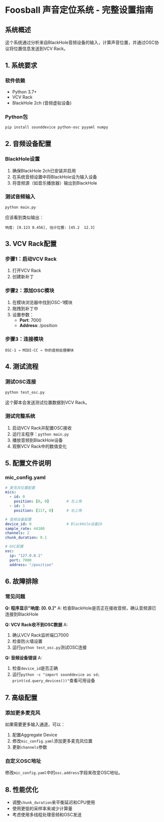 # Foosball 声音定位系统 - 完整设置指南

## 系统概述

这个系统通过分析来自BlackHole音频设备的输入，计算声音位置，并通过OSC协议将位置信息发送到VCV Rack。

## 1. 系统要求

### 软件依赖
- Python 3.7+
- VCV Rack
- BlackHole 2ch (音频虚拟设备)

### Python包
```bash
pip install sounddevice python-osc pyyaml numpy
```

## 2. 音频设备配置

### BlackHole设置
1. 确保BlackHole 2ch已安装并启用
2. 在系统音频设置中将BlackHole设为输入设备
3. 将音频源（如音乐播放器）输出到BlackHole

### 测试音频输入
```bash
python main.py
```
应该看到类似输出：
```
响度: [0.123 0.456], 估计位置: [45.2  12.3]
```

## 3. VCV Rack配置

### 步骤1：启动VCV Rack
1. 打开VCV Rack
2. 创建新补丁

### 步骤2：添加OSC模块
1. 在模块浏览器中找到OSC-1模块
2. 拖拽到补丁中
3. 设置参数：
   - **Port**: 7000
   - **Address**: /position

### 步骤3：连接模块
```
OSC-1 → MIDI-CC → 你的音频处理模块
```

## 4. 测试流程

### 测试OSC连接
```bash
python test_osc.py
```
这个脚本会发送测试位置数据到VCV Rack。

### 测试完整系统
1. 启动VCV Rack并配置OSC接收
2. 运行主程序：`python main.py`
3. 播放音频到BlackHole设备
4. 观察VCV Rack中的数值变化

## 5. 配置文件说明

### mic_config.yaml
```yaml
# 麦克风位置配置
mics:
  - id: 0
    position: [0, 0]        # 左上角
  - id: 1
    position: [117, 0]      # 右上角

# 音频设备配置
device_id: 0                # BlackHole设备ID
sample_rate: 44100
channels: 2
chunk_duration: 0.1

# OSC配置
osc:
  ip: "127.0.0.1"
  port: 7000
  address: "/position"
```

## 6. 故障排除

### 常见问题

**Q: 程序显示"响度: [0. 0.]"**
A: 检查BlackHole是否正在接收音频，确认音频源已连接到BlackHole

**Q: VCV Rack收不到OSC数据**
A: 
1. 确认VCV Rack监听端口7000
2. 检查防火墙设置
3. 运行`python test_osc.py`测试OSC连接

**Q: 音频设备错误**
A: 
1. 检查`device_id`是否正确
2. 运行`python -c "import sounddevice as sd; print(sd.query_devices())"`查看可用设备

## 7. 高级配置

### 添加更多麦克风
如果需要更多输入通道，可以：
1. 配置Aggregate Device
2. 修改`mic_config.yaml`添加更多麦克风位置
3. 更新`channels`参数

### 自定义OSC地址
修改`mic_config.yaml`中的`osc.address`字段来改变OSC地址。

## 8. 性能优化

- 调整`chunk_duration`来平衡延迟和CPU使用
- 使用更低的采样率来减少计算量
- 考虑使用多线程处理音频和OSC发送 